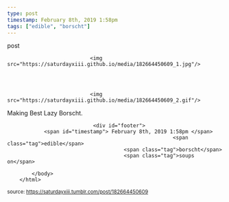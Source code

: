 ```yaml
---
type: post
timestamp: February 8th, 2019 1:58pm
tags: ["edible", "borscht"]
---
```

post


                               <img src="https://saturdayxiii.github.io/media/182664450609_1.jpg"/>
                           

                                                                                                                           

                               <img src="https://saturdayxiii.github.io/media/182664450609_2.gif"/>
                           

                                                                                                                      
Making Best Lazy Borscht.
 
                                    
                
                
                
                
                                <div id="footer">
                <span id="timestamp"> February 8th, 2019 1:58pm </span>
                                                          <span class="tag">edible</span>
                                          <span class="tag">borscht</span>
                                          <span class="tag">soups on</span>
                                                    
            </body>
        </html>

        
<small>source: https://saturdayxiii.tumblr.com/post/182664450609</small>